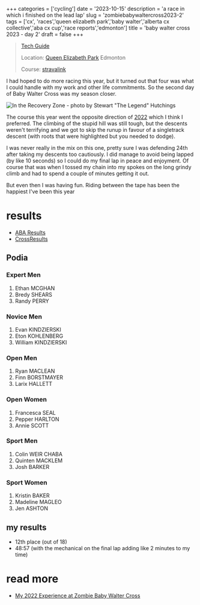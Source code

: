 +++
categories = ['cycling']
date = '2023-10-15'
description = 'a race in which i finished on the lead lap'
slug = 'zombiebabywaltercross2023-2'
tags = ['cx', 'races','queen elizabeth park','baby walter','alberta cx collective','aba cx cup','race reports','edmonton']
title = 'baby walter cross 2023 - day 2'
draft = false
+++

> [Tech Guide](https://www.ertc.org/bwcx) 
>
> Location: [Queen Elizabeth Park](../../bike/queenelizabethpark/) Edmonton
>
> Course: [stravalink](http://www.strava.com/segments/35674332)

I had hoped to do more racing this year, but it turned out that four was what I could handle with my work and other life commitments. So the second day of Baby Walter Cross was my season closer.

![In the Recovery Zone - photo by Stewart "The Legend" Hutchings](/babywalter23_leaves.jpg "Fallen Leaves")

The course this year went the opposite direction of [2022](../zombiebabywaltercross2022/) which I think I preferred. The climbing of the stupid hill was still tough, but the descents weren't terrifying and we got to skip the runup in favour of a singletrack descent (with roots that were highlighted but you needed to dodge).

I was never really in the mix on this one, pretty sure I was defending 24th after taking my descents too cautiously. I did manage to avoid being lapped (by like 10 seconds) so I could do my final lap in peace and enjoyment. Of course that was when I tossed my chain into my spokes on the long grindy climb and had to spend a couple of minutes getting it out.

But even then I was having fun. Riding between the tape has been the happiest I've been this year

# results

* [ABA Results](https://zone4.ca/race/2023-10-15/97a11ff0/results)
* [CrossResults](https://www.crossresults.com/race/11892)

## Podia

### Expert Men

1. Ethan MCGHAN
2. Bredy SHEARS
3. Randy PERRY

### Novice Men

1. Evan KINDZIERSKI
2. Eton KOHLENBERG
3. William KINDZIERSKI

### Open Men

1. Ryan MACLEAN
2. Finn BORSTMAYER
3. Larix HALLETT

### Open Women

1. Francesca SEAL
2. Pepper HARLTON
3. Annie SCOTT

### Sport Men

1. Colin WEIR CHABA
2. Quinten MACKLEM
3. Josh BARKER

### Sport Women

1. Kristin BAKER
2. Madeline MAGLEO
3. Jen ASHTON

## my results

* 12th place (out of 18)
* 48:57 (with the mechanical on the final lap adding like 2 minutes to my time)

# read more

* [My 2022 Experience at Zombie Baby Walter Cross](../zombiebabywaltercross2022)